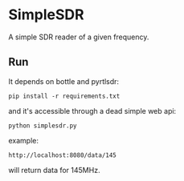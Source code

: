 # SimpleSDR

A simple SDR reader of a given frequency.

## Run

It depends on bottle and pyrtlsdr:

`pip install -r requirements.txt`

and it's accessible through a dead simple web api:

`python simplesdr.py`

example:

`http://localhost:8080/data/145`

will return data for 145MHz.


